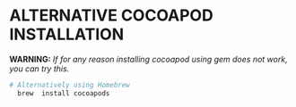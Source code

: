 # ALTERNATIVE COCOAPOD INSTALLATION

**WARNING:** _If for any reason installing cocoapod using gem does not work, you can try this._
    
```bash
# Alternatively using Homebrew
  brew  install cocoapods
```